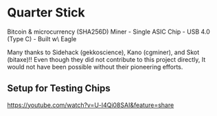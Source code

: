 # Quarter Stick
Bitcoin & microcurrency (SHA256D) Miner - Single ASIC Chip - USB 4.0 (Type C) - Built w\ Eagle

Many thanks to Sidehack (gekkoscience), Kano (cgminer), and Skot (bitaxe)!!
Even though they did not contribute to this project directly, It would not have been possible without their pioneering efforts.

## Setup for Testing Chips
https://youtube.com/watch?v=U-l4Qi08SAI&feature=share
